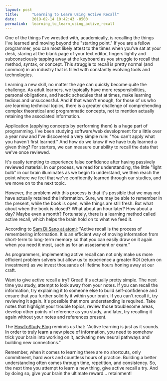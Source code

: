 ```yaml
---
layout: post
title:      "Learning to Learn Using Active Recall"
date:       2019-02-14 10:42:43 -0500
permalink:  learning_to_learn_using_active_recall
---
```


One of the things I've wrestled with, academically, is recalling the things I've learned and moving beyond the "starting point." If you are a fellow programmer, you can most likely attest to the times when you've sat at your desk, staring at the blank page of your text editor, fingers lightly and subconsciously tapping away at the keyboard as you struggle to recall that method, syntax, or concept. This struggle to recall is pretty normal (and common) in an industry that is filled with constantly evolving tools and technologies. 

Learning a new skill, no matter the age can quickly become quite the challenge. As adult learners, we typically have more responsibilities, personal obligations, and hectic schedules that at times, make learning tedious and unsuccessful. And if that wasn't enough, for those of us who are learning technical topics, there is a greater challenge of comprehending complex theoretical and programmatic concepts, not to mention actually retaining the associated information. 

Application (applying concepts by performing them) is a huge part of programming. I've been studying software/web development for a little over a year now and I've discovered a very simple rule: "You can't apply what you haven't first learned." And how do we know if we have truly learned a given thing? For starters, we can measure our ability to recall the data that we've once reviewed.

It's easily tempting to experience false confidence after having passively reviewed material. In our process, we read for understanding, the little "light bulb" in our brain illuminates as we begin to understand, we then reach the point where we feel that we've confidently learned through our studies, and we move on to the next topic.

However, the problem with this process is that it's possible that we may not have actually retained the information. Sure, we may be able to remember in the present, while the book is open, while things are still fresh. But what about when the book is closed? What about an hour later? How about a day? Maybe even a month? Fortunately, there is a learning method called active recall, which helps the brain hold on to what we feed it. 

According to [Sam Di Sano at atomi](https://getatomi.com/staffroom/what-is-active-recall-and-how-effective-is-it/): "Active recall is the process of remembering information. It is an efficient way of moving information from short-term to long-term memory so that you can easily draw on it again when you need it most, such as for an assessment or exam." 

As programmers, implementing active recall can not only make us more efficient problem solvers but allow us to experience a greater ROI (return on investment) as we invest thousands of lifetime hours honing away at our craft. 

Want to give active recall a try? Great! It's actually pretty simple. The next time you study, attempt to look away from your notes. If you can recall the information, try explaining it to someone else to build self-confidence and ensure that you further solidify it within your brain. If you can't recall it, try reviewing it again. It's possible that more understanding is required. Take notes that highlight your trouble topics, review those troublesome areas, develop other points of reference as you study, and later, try recalling it again without your notes and references present. 

The [HowToStudy Blog](https://www.howtostudy.org/blog/?p=461) reminds us that: "Active learning is just as it sounds. In order to truly learn a new piece of information, you need to somehow trick your brain into working on it, activating new neural pathways and building new connections." 

Remember, when it comes to learning there are no shortcuts, only commitment, hard work and countless hours of practice. Building a better understanding often comes through time, repetition, and consistency. So, the next time you attempt to learn a new thing, give active recall a try. And by doing so, give your brain the ultimate reward... retainment! 




 
















 












